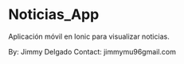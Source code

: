 # Noticias_App
Aplicación móvil en Ionic para visualizar noticias.

By: Jimmy Delgado
Contact:
jimmymu96gmail.com

